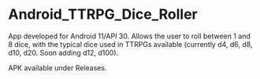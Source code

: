 # Android_TTRPG_Dice_Roller

App developed for Android 11/API 30. Allows the user to roll between 1 and 8 dice, with the typical dice used in TTRPGs available (currently d4, d6, d8, d10, d20. Soon adding d12, d100).

APK available under Releases.
